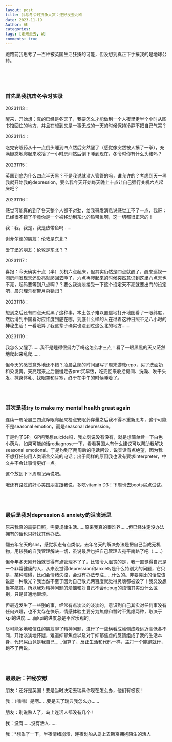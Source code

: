 ```yaml
---
layout: post
title: 我与冬令时抗争大赏：还好没去北欧
date: 2023-11-19
Author: 橘
categories: 
tags: [走来走去, W]
comments: true
---
```




跑路前我思考了一百种被英国生活狂揍的可能，但没想到真正下手揍我的是地球公转。

<!-- more -->



<br><br><br>



### 首先是我抗击冬令时实录

20231113：

醒来，开始想：真的已经是冬天了，我要怎么才能做到一个人夜里走半个小时从图书馆回住的地方、并且在想到又是一事无成的一天的时候保持冷静不把自己气哭？

20231114：

吃完安眠药从十一点倒头睡到四点然后突然醒了（感觉像突然被人揍了一拳），充满疑惑地爬起来收拾了一小时房间然后倒下睡到现在，冬令时你有什么头绪吗？

20231115：

英国到底为什么四点半天黑？不是我说就没人管管的吗，谁允许的？考虑到天一黑我就开始我的depression，要么我今天开始每天晚上十点让自己强行关机六点起床吧？

20231116：

感觉可能真的到了冬天整个人都不对劲，给我哥发消息说感觉工不了一点，我哥：已经很不错了毕竟你是一个被移动到东北的热带鱼啊，这一切都很正常的！

我：我，我是，我是热带鱼吗……

谢菲尔德的朋友：伦敦是东北？

爱丁堡的朋友：伦敦是东北？？

20231117：

喜报：今天确实十点（半）关机六点起床，但其实仍然是四点就醒了，醒来巡视一圈房间发现天还没亮就爬回去睡了，六点再爬起来的时候突然意识到这里六点天也不亮，起码要等到八点啊？？要么我淡淡接受一下这个设定天不亮就要出门的设定吧，晨兴理荒秽带月荷锄归？

20231118：

想到之后还有四点天就黑了这种事，本土包子难以置信地打开地图看了一眼纬度，然后滑到中国看对应纬度到底在哪，到底什么样的人在过着这种日照不足八小时的神秘生活！一看哦算了我这辈子确实也没到过这么北的地方……

20231119：

我怎么又醒了……我不是睡得很努力了吗这怎么才三点！看了一眼黑黑的天又茫然地爬起来乱爬……

但今天的感觉意外地还不错？凌晨乱爬的时间里写了周末游戏repo，买了洗面奶和染发膏。天亮起来之后慢慢走去pret买早饭，吃完回来收拾房间、洗澡、吹干头发、抹身体乳、找眼罩和耳塞，终于在中午的时候睡着了。



<br><br>
### 其次是我try to make my mental health great again

连续一周凌晨三四点睁眼爬起来检点安眠药存量之后我不得不重新思考，这个可能不是seasonal emotion，而是seasonal depression。

于是约了GP。GP问我想suicide吗，我立刻说没有没有，就是想简单续一下白色小药片，如果可能的话rediagnose一下，看看英国人有什么建议可以帮助我解决seasonal emotional。于是约到了两周后的电话问诊，说实话有点绝望，因为我不想打任何用人类语言交流的电话；出于同样的原因我也没有要求interpreter，中文并不会让事情更好一点。

这个放到下下周周记再说吧。

哦还有路过的好心美国朋友跟我说，多吃vitamin D3！下周也去boots买点试试。



<br><br>

### 最后是我对depression & anxiety的沮丧迷思

原来我真的需要日照，需要规律生活……原来我真的很难养……但已经注定没办法拥有的话也只好找其他办法。

翻去年冬天的sns，感觉状态有点类似。去年冬天的解决办法是把自己当成无机物，用较强的自我管理解决一切，虽说最后也把自己管理去宛平南路了吧（……）

但今年冬天刚开始就觉得有点管理不了了。比较令人沮丧的是，我一直觉得自己是一个非常健康的人，从来没觉得depression和anxiety是什么特别大的问题，它只是，某种障碍，比如会情绪失控，会没有办法专注……什么的。非要类比的话应该说是一种散光？我当然不至于因为自己散光两百度就觉得灵魂都被毁了！我又没想当宇航员。所以我对精神问题的烦恼和对自己不会debug的烦恼其实没什么区别，只是普通地很烦。

但最近发生了一些别的事，经常有点淡淡的淡淡的，意识到自己其实对任何事没有任何兴趣，也不太存在快乐，情感体验主要分为焦虑和暂时不焦虑两种，取决于kpi的进度……而kpi的进度总是不容乐观的。

尽可能多地和信任的朋友聊了精神问题，进行了一些横看成岭侧成峰远近高低各不同，开始淡淡地怀疑，难道抑郁焦虑以及对于抑郁焦虑的反馈组成了我的生活本身，代码屎山竟是我自己……但算了，反正生活和代码一样，主打一个能跑就行，跑不了再说。



<br><br>
### 最最后：神秘安慰

朋友：还好是英国！要是当时决定去瑞典你现在怎么办，他们有极夜！

我：（喃喃）是啊……要是去了瑞典我怎么办……

朋友：别说熟人了，岛上连活人都没有几个！

我：没有……没有活人……

我：*想象了一下，半夜情绪崩溃，连夜划船从岛上去斯京拥抱陌生的活人










